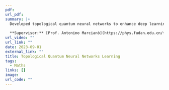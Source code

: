 ```yaml
---
pdf: 
url_pdf:
summary: |+
  Developed topological quantum neural networks to enhance deep learning generalization and quantum algorithm efficiency. Modeled information flow using topological quantum field theory, enabling scalable quantum computing tasks.
  
  **Supervisor:** [Prof. Antonino Marcianò](https://phys.fudan.edu.cn/f7/88/c7605a63368/page.htm)
url_video: ""
url_link: ""
date: 2023-09-01
external_link: ""
title: Topological Quantum Neural Networks Learning
tags:
  - Maths
links: []
image: 
url_code: ""
---
```

